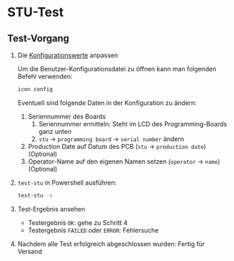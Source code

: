 # STU-Test

## Test-Vorgang

1. Die [Konfigurationswerte](https://mytoolit.github.io/ICOc/#changing-configuration-values) anpassen

   Um die Benutzer-Konfigurationsdatei zu öffnen kann man folgenden Befehl verwenden:

   ```sh
   icon config
   ```

   Eventuell sind folgende Daten in der Konfiguration zu ändern:

   1. Seriennummer des Boards
      1. Seriennummer ermitteln: Steht im LCD des Programming-Boards ganz unten
      2. `stu` → `programming board` → `serial number` ändern
   2. Production Date auf Datum des PCB (`stu` → `production date`) (Optional)
   3. Operator-Name auf den eigenen Namen setzen (`operator` → `name`) (Optional)

2. `test-stu` in Powershell ausführen:

   ```sh
   test-stu -v
   ```

3. Test-Ergebnis ansehen

   - Testergebnis `OK`: gehe zu Schritt 4
   - Testergebnis `FAILED` oder `ERROR`: Fehlersuche

4. Nachdem alle Test erfolgreich abgeschlossen wurden: Fertig für Versand
